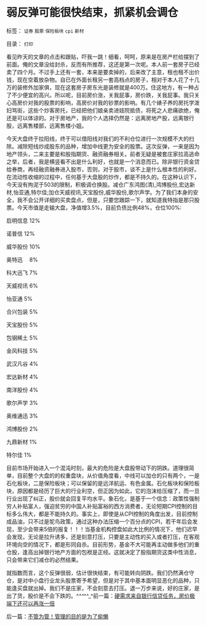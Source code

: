 # 弱反弹可能很快结束，抓紧机会调仓

标签： `证券` `股票` `保险板块` `cpi` `新材` 

目录： `打印`

看见昨天的文章的点击和跟贴，吓我一跳！细看，呵呵，原来是在房产栏给摆到了前面。俺的文章没给封杀，反而有所推荐，这还是第一次呢。本人前一套房子已经卖了四个月。不过手上还有一套，本来是要卖掉的，后来改了主意，租也租不出价钱，现在空着放杂物。自已在外面长租另一套高档点的房子，相对于本人花了十几万的装修外加家俱，现在这套房子房东光是装修就是400万。住这地方，有一种占了不少便宜的高兴。所以呢，目前房价涨，关我屁事，房价跌，关我屁事。我只关心高房价对我的股票的影响，高房价对我的钞票的影响。有几个婊子养的房托学泼妇骂街，这些个炒客房托，已经把他们娘亲卖进妓院抵债，将死之人悲痛欲绝，俺还是可以体谅的。对于房地产，我的个人选择仍然是：远离房地产股，远离银行股，远离售楼部，远离售楼小姐。



今天大盘终于拉阳线，终于可以借阳线对我们的不利仓位进行一次规模不大的扫除。减除短线炒成股东的品种，增加中线更为安全的股票。这次反弹，一来是因为地产领头，二来主要是和股指期货、融资融券相关。前者无疑是被套庄家拉高逃命之举，后者，我是横竖看不出是什么利好，也就是一个消息而已。除非银行资金贷给券商，再经融资融券进入股市，否则，对于股市，谈不上是什么根本性的利好。在流动性收缩的过程中，任何基于大盘股的炒作，都是不持久的。在这种认识下，今天没有拘泥于503的限制，积极调仓换股。减仓广东鸿图(清),鸿博股份,宏达新材,怡亚通,特尔佳;加仓天威视讯,天宝股份,威华股份,歌尔声学。为了我们本身的安全，我不会公开详细的买卖盘点，但是，只要您跟踪一下，就知道我特指是那只股票。今天市值是走输大盘，净值增3.5%，目前负债比例48%，仓位100%:

启明信息 12%

诺普信 12%

威华股份 10%

奥特迅　 8%

科大迅飞 7%

天威视讯 6%

怡亚通 5%

合兴包装 5%

天宝股份 5%

包钢稀土 5%

金风科技 5%

武汉凡谷 4%

宏达新材 4%

南洋股份 4%

歌尔声学 3%

奥维通迅 3%

鸿博股份 2%

九鼎新材 1%

特尔佳 1%



目前市场开始进入一个混沌时刻，最大的危险是大盘股带动下的阴跌。道理很简单，目前整个大盘的的权重盘块，从价值角度看，中线可以加仓的只有两个，一是石化板块，二是保险板块；可以保留的是远洋航运、有色金属。石化板块和保险板块，原因都是经历了巨大的行业利空，但正因为如此，它的泡沫给压缩了，而一旦行业出现了纠正，股价就会回复平均水平。象石化，是基于一个信念：政策性强制穷人补贴富人，强迫贫穷的中国人补贴富裕的西方消费者，无论短期CPI控制的目标多么伟大，都是不能持久的。事实上，即使是从CPI控制的角度出发，目前控制成品油，只不过是鸵鸟政策，通过这种办法压缩一个百分点的CPI，若干年后会发现，至少会带来5倍的报复！！！当基金机构控盘如此大比例的情况下，他们迟早会发现，无论是拉升诱多，还是刻意打压，只要是主动性的买入或者打压，在客观环境向空的情况下，都是形同自杀。目前形势，基金不大可能再主动做多他们的重仓股，逢高出掉银行地产方面的包袱是正经。这就决定了股指期货这类中性消息，只会带来它们减仓的必然结果。



就指数而言，这个反弹很弱，估计很快结束，有可能转向阴跌。我们仍然满仓守仓，是对中小盘行业龙头股票寄予希望，但是对于其中基本面明显恶化的品种，只能逢买盘就出掉。我们不是庄家，不会刻意去打压。退一万步来说，好的庄家，是出了货，股价是不会下跌的。^_^^_^^_^前一篇：[硬需求来自银行信贷任务，房价极端下还可以再涨一倍](../../../2008/5/27/硬需求来自银行信贷任务，房价极端下还可以再涨一倍.md)

后一篇：[不管为管！管理的目的是为了偷懒](../../../2008/5/29/不管为管！管理的目的是为了偷懒.md)